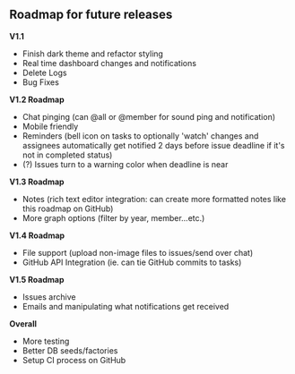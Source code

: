 ## Roadmap for future releases

**V1.1**
- Finish dark theme and refactor styling
- Real time dashboard changes and notifications
- Delete Logs
- Bug Fixes

**V1.2 Roadmap**
- Chat pinging (can @all or @member for sound ping and notification)
- Mobile friendly
- Reminders (bell icon on tasks to optionally 'watch' changes and assignees automatically get notified 2 days before issue deadline if it's not in completed status)
- (?) Issues turn to a warning color when deadline is near

**V1.3 Roadmap**
- Notes (rich text editor integration: can create more formatted notes like this roadmap on GitHub)
- More graph options (filter by year, member...etc.)

**V1.4 Roadmap**
- File support (upload non-image files to issues/send over chat)
- GitHub API Integration (ie. can tie GitHub commits to tasks)

**V1.5 Roadmap**
- Issues archive
- Emails and manipulating what notifications get received

**Overall**
- More testing
- Better DB seeds/factories
- Setup CI process on GitHub
